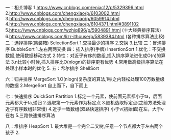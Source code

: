 一：相关博客
    1.https://www.cnblogs.com/eniac12/p/5329396.html
    2.http://www.cnblogs.com/chengxiao/p/6103002.html
    3.http://www.cnblogs.com/chengxiao/p/6059914.html
    4.http://www.cnblogs.com/chengxiao/p/6104371.html#3891102
    5.https://www.cnblogs.com/wzhiq896/p/5904891.html (十大经典排序算法)
    6.https://www.cnblogs.com/lizr-ithouse/p/5839384.html (各种排序算法比较)
二：选择排序(集装箱) SelectionSort
    1.交换最少的排序
    2.交换
    3.比较
三：冒泡排序 BubbleSort
    1.左右两两交换
四：插入排序(手牌) InsertionSort
    1.优化：不交换数据,使用数据移动方式
    2.特性：对近乎有序的数组,插入排序算法进化成O(n)的算法
    3.n比较小时候,插入排序比O(nlogn)的排序更有优势
    4.常用做高级排序算法在处理小样本时的优化
    5.
五：希尔排序 ShellSort

六：归并排序 MergeSort
    1.O(nlogn)复杂度的算法,1秒之内轻松处理100万数量级的数据
    2.MergeSort 自上而下，自下而上

七：快速排序 QuickSort   Partition
    1.标定一个元素，使前面元素都小于ta，后面元素都大于ta,递归
    2.选取第一个元素作为标定点
    3.随机选取标定点(之前方法处理近乎有序数组非常慢)
    4.近乎一致数组(双路快速排序)
        小于v(初始值)在左，大于v在右
    5.三路快速排序算法

八：堆排序 HeapSort
    1. 最大堆是一个完全二叉树,任意一个节点都大于左右两个孩子
    2.

